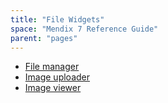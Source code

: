 ```yaml
---
title: "File Widgets"
space: "Mendix 7 Reference Guide"
parent: "pages"
---
```



*   [File manager](file-manager)
*   [Image uploader](image-uploader)
*   [Image viewer](image-viewer)
